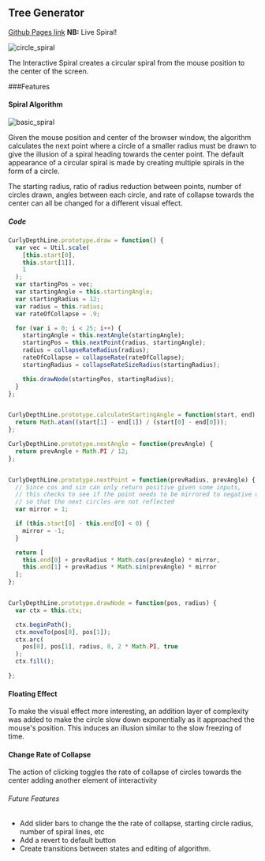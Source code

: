 ## Tree Generator

[Github Pages link][github-pages] **NB:** Live Spiral!

[github-pages]: http://gregferg.github.io/interactive_spiral/

![circle_spiral](./readme_photos/circle_spiral.png)

The Interactive Spiral creates a circular spiral from the mouse position to the center of the screen.

###Features

#### Spiral Algorithm

![basic_spiral](./readme_photos/basic_spiral.png)


Given the mouse position and center of the browser window, the algorithm calculates the next point where a circle of a smaller radius must be drawn to give the illusion of a spiral heading towards the center point. The default appearance of a circular spiral is made by creating multiple spirals in the form of a circle.

The starting radius, ratio of radius reduction between points, number of circles drawn, angles between each circle, and rate of collapse towards the center can all be changed for a different visual effect.

##### Code

```javascript
CurlyDepthLine.prototype.draw = function() {
  var vec = Util.scale(
    [this.start[0],
    this.start[1]],
    1
  );
  var startingPos = vec;
  var startingAngle = this.startingAngle;
  var startingRadius = 12;
  var radius = this.radius;
  var rateOfCollapse = .9;

  for (var i = 0; i < 25; i++) {
    startingAngle = this.nextAngle(startingAngle);
    startingPos = this.nextPoint(radius, startingAngle);
    radius = collapseRateRadius(radius);
    rateOfCollapse = collapseRate(rateOfCollapse);
    startingRadius = collapseRateSizeRadius(startingRadius);

    this.drawNode(startingPos, startingRadius);
  }
};


CurlyDepthLine.prototype.calculateStartingAngle = function(start, end) {
  return Math.atan((start[1] - end[1]) / (start[0] - end[0]));
};

CurlyDepthLine.prototype.nextAngle = function(prevAngle) {
  return prevAngle + Math.PI / 12;
};


CurlyDepthLine.prototype.nextPoint = function(prevRadius, prevAngle) {
  // Since cos and sin can only return positive given some inputs,
  // this checks to see if the point needs to be mirrored to negative or not
  // so that the next circles are not reflected
  var mirror = 1;

  if (this.start[0] - this.end[0] < 0) {
    mirror = -1;
  }

  return [
    this.end[0] + prevRadius * Math.cos(prevAngle) * mirror,
    this.end[1] + prevRadius * Math.sin(prevAngle) * mirror
  ];
};


CurlyDepthLine.prototype.drawNode = function(pos, radius) {
  var ctx = this.ctx;

  ctx.beginPath();
  ctx.moveTo(pos[0], pos[1]);
  ctx.arc(
    pos[0], pos[1], radius, 0, 2 * Math.PI, true
  );
  ctx.fill();

};

```


#### Floating Effect

To make the visual effect more interesting, an addition layer of complexity was added to make the circle slow down exponentially as it approached the mouse's position. This induces an illusion similar to the slow freezing of time.


#### Change Rate of Collapse

The action of clicking toggles the rate of collapse of circles towards the center adding another element of interactivity


###### Future Features

* Add slider bars to change the the rate of collapse, starting circle radius, number of spiral lines, etc
* Add a revert to default button
* Create transitions between states and editing of algorithm.
